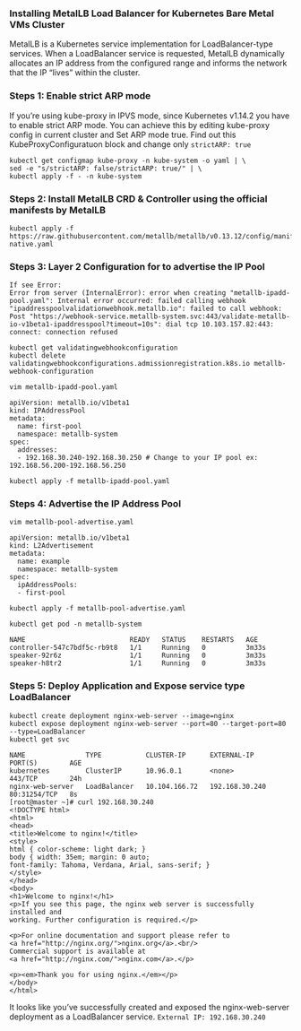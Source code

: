 ### Installing MetalLB Load Balancer for Kubernetes Bare Metal VMs Cluster

MetalLB is a Kubernetes service implementation for LoadBalancer-type services. When a LoadBalancer service is requested, MetalLB dynamically allocates an IP address from the configured range and informs the network that the IP “lives” within the cluster.

### Steps 1: Enable strict ARP mode

If you’re using kube-proxy in IPVS mode, since Kubernetes v1.14.2 you have to enable strict ARP mode. You can achieve this by editing kube-proxy config in current cluster and Set ARP mode true. Find out this KubeProxyConfiguratuon block and change only `strictARP: true`

```
kubectl get configmap kube-proxy -n kube-system -o yaml | \
sed -e "s/strictARP: false/strictARP: true/" | \
kubectl apply -f - -n kube-system
```

### Steps 2: Install MetalLB CRD & Controller using the official manifests by MetalLB

```
kubectl apply -f https://raw.githubusercontent.com/metallb/metallb/v0.13.12/config/manifests/metallb-native.yaml
```

### Steps 3: Layer 2 Configuration for to advertise the IP Pool

```
If see Error:
Error from server (InternalError): error when creating "metallb-ipadd-pool.yaml": Internal error occurred: failed calling webhook "ipaddresspoolvalidationwebhook.metallb.io": failed to call webhook: Post "https://webhook-service.metallb-system.svc:443/validate-metallb-io-v1beta1-ipaddresspool?timeout=10s": dial tcp 10.103.157.82:443: connect: connection refused

kubectl get validatingwebhookconfiguration
kubectl delete validatingwebhookconfigurations.admissionregistration.k8s.io metallb-webhook-configuration
```

```
vim metallb-ipadd-pool.yaml
```
```
apiVersion: metallb.io/v1beta1
kind: IPAddressPool
metadata:
  name: first-pool
  namespace: metallb-system
spec:
  addresses:
  - 192.168.30.240-192.168.30.250 # Change to your IP pool ex: 192.168.56.200-192.168.56.250
```

```
kubectl apply -f metallb-ipadd-pool.yaml
```

### Steps 4: Advertise the IP Address Pool

```
vim metallb-pool-advertise.yaml
```
```
apiVersion: metallb.io/v1beta1
kind: L2Advertisement
metadata:
  name: example
  namespace: metallb-system
spec:
  ipAddressPools:
  - first-pool
```

```
kubectl apply -f metallb-pool-advertise.yaml
```

```
kubectl get pod -n metallb-system
```
```
NAME                          READY   STATUS    RESTARTS   AGE
controller-547c7bdf5c-rb9t8   1/1     Running   0          3m33s
speaker-92r6z                 1/1     Running   0          3m33s
speaker-h8tr2                 1/1     Running   0          3m33s
```

### Steps 5: Deploy Application and Expose service type LoadBalancer

```
kubectl create deployment nginx-web-server --image=nginx
kubectl expose deployment nginx-web-server --port=80 --target-port=80 --type=LoadBalancer
kubectl get svc
```
```
NAME               TYPE           CLUSTER-IP      EXTERNAL-IP      PORT(S)        AGE
kubernetes         ClusterIP      10.96.0.1       <none>           443/TCP        24h
nginx-web-server   LoadBalancer   10.104.166.72   192.168.30.240   80:31254/TCP   8s
[root@master ~]# curl 192.168.30.240
<!DOCTYPE html>
<html>
<head>
<title>Welcome to nginx!</title>
<style>
html { color-scheme: light dark; }
body { width: 35em; margin: 0 auto;
font-family: Tahoma, Verdana, Arial, sans-serif; }
</style>
</head>
<body>
<h1>Welcome to nginx!</h1>
<p>If you see this page, the nginx web server is successfully installed and
working. Further configuration is required.</p>

<p>For online documentation and support please refer to
<a href="http://nginx.org/">nginx.org</a>.<br/>
Commercial support is available at
<a href="http://nginx.com/">nginx.com</a>.</p>

<p><em>Thank you for using nginx.</em></p>
</body>
</html>
```
It looks like you’ve successfully created and exposed the nginx-web-server deployment as a LoadBalancer service. `External IP: 192.168.30.240`